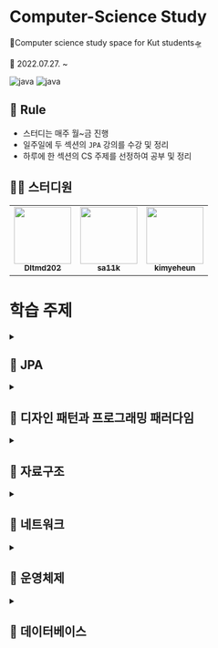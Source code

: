# Computer-Science Study

🚀Computer science study space for Kut students🛸

📅 2022.07.27. ~

![java](https://img.shields.io/badge/java-11-orange.svg)
![java](https://img.shields.io/badge/mysql-8.0.28-blue.svg)


## 🌳 Rule
- 스터디는 매주 월~금 진행
- 일주일에 두 섹션의 `JPA` 강의를 수강 및 정리
- 하루에 한 섹션의 CS 주제를 선정하여 공부 및 정리


## 👨‍💻  스터디원

<table>
  <tr>
    <td align="center"><a href="https://github.com/Dltmd202"><img src="https://avatars.githubusercontent.com/u/75921696?v=4?s=100" width="100px;" alt=""/><br /><sub><b>Dltmd202</b></sub></a><br /></td>
    <td align="center"><a href="https://github.com/sa11k"><img src="https://avatars.githubusercontent.com/u/63536606?v=4?s=100" width="100px;" alt=""/><br /><sub><b>sa11k</b></sub></a><br /></td>
    <td align="center"><a href="https://github.com/kimyeheun"><img src="https://avatars.githubusercontent.com/u/81765156?v=4?s=100" width="100px;" alt=""/><br /><sub><b>kimyeheun</b></sub></a><br /></td>
  </tr>
</table>


# 학습 주제

<details>

<summary><h2>📌 JPA</h2></summary>


| 주제               |               Dltmd202                |              sa11k               |              kimyeheun               |
|------------------|:-------------------------------------:|:--------------------------------:|:------------------------------------:|
| 영속성 관리           | [🐒](jpa/persistenceContext/Dltmd202) | [](jpa/persistenceContext/sa11k) | [🦝](jpa/persistenceContext/kimyeheun) |
| 엔티티 매핑           |                                       |                                  |                                      |
| 연관관계 매핑 기초       |                                       |                                  |                                      |
| 다양한 연관관계 매핑      |                                       |                                  |                                      |
| 고급 매핑            |                                       |                                  |                                      |
| 프록시와 연관관계 관리     |                                       |                                  |                                      |
| 값 타입             |                                       |                                  |                                      |
| 객체지향 쿼리 언어       |                                       |                                  |                                      |
| 웹 애플리케이션 제작      |                                       |                                  |                                      |
| 스프링 데이터 JPA      |                                       |                                  |                                      |
| 웹 애플리케이션과 연속성 관리 |                                       |                                  |                                      |
| 컬렉션과 부과 기능       |                                       |                                  |                                      |
| 고급 주제와 성능 최적화    |                                       |                                  |                                      |
| 트랜잭션과 락, 2차 캐시   |                                       |                                  |                                      |

</details>

<details>

<summary><h2>📌 디자인 패턴과 프로그래밍 패러다임</h2></summary>


| 주제             |               Dltmd202                |              sa11k               |              kimyeheun               | 
|----------------|:-------------------------------------:|:--------------------------------:|:------------------------------------:| 
| 싱글톤 패턴          | [🐒](design/singleton/Dltmd202)     |                                  |                                      | 
| 팩토리 패턴         |                                       |                                  |                                      | 
| 전략 패턴          |                                       |                                  |                                      | 
| 옵저버 패턴         |                                       |                                  |                                      | 
| 프록시 패턴         |                                       |                                  |                                      | 
| 이터레이터 패턴       |                                       |                                  |                                      | 
| 노출모듈 패턴        |                                       |                                  |                                      | 
| MVC 패턴         |                                       |                                  |                                      | 
| MVP 패턴         |                                       |                                  |                                      | 
| MVVM 패턴        |                                       |                                  |                                      | 
| 선언형과 함수형 프로그래밍 |                                       |                                  |                                      | 
| 객체지향 프로그래밍     |                                       |                                  |                                      | 
| 절차형 프로그래밍      |                                       |                                  |                                      | 
| 패러다임의 혼합       |                                       |                                  |                                      |

</details>


<details>

<summary><h2>📌 자료구조</h2></summary>


| 주제             |               Dltmd202                |              sa11k               |              kimyeheun               | 
|----------------|:-------------------------------------:|:--------------------------------:|:------------------------------------:| 
| 시간 복잡도         |  [🐒](ds/timeComplexity/Dltmd202)   |                                  |  [🦝](ds/timeComplexity/kimyeheun)  |
| 공간 복잡도         |                                       |                                  |                                      | 
| 자료 구조에서의 시간복잡도 |                                       |                                  |                                      | 
| 연결 리스트         |                                       |                                  |                                      | 
| 배열             |                                       |                                  |                                      | 
| 벡터             |                                       |                                  |                                      | 
| 스택             |                                       |                                  |                                      | 
| 큐              |                                       |                                  |                                      | 
| 그래프            |                                       |                                  |                                      | 
| 트리             |                                       |                                  |                                      | 
| 힙              |                                       |                                  |                                      | 
| 우선순위 큐         |                                       |                                  |                                      | 
| 맵              |                                       |                                  |                                      | 
| 셋              |                                       |                                  |                                      | 
| 해시 테이블         |                                       |                                  |                                      |  

</details>

<details>

<summary><h2>📌 네트워크</h2></summary>


| 주제                    |               Dltmd202                |              sa11k               |              kimyeheun               |
|-----------------------|:-------------------------------------:|:--------------------------------:|:------------------------------------:|
| 처리량과 지연 시간            | [🐒](network/throughputLatency/Dltmd202) |                                  |                                      |
| 네트워크 토폴로지와 병목 현상      |                                       |                                  |                                      |
| 네트워크 분류               |                                       |                                  |                                      |
| 네트워크 성능 분석 명령어        |                                       |                                  |                                      |
| 네트워크 프로토콜 표준화         |                                       |                                  |                                      |
| `TCP/IP` 4계층 모델의 계층구조 |                                       |                                  |                                      |
| `TCP/IP` 4계층 모델의 PDU  |                                       |                                  |                                      |
| 네트워크 기기의 처리 범위        |                                       |                                  |                                      |
| 애플리케이션 계층을 처리하는 기기    |                                       |                                  |                                      |
| 인터넷 계층을 처리하는 기기       |                                       |                                  |                                      |
| 데이터 링크 계층을 처리하는 기기    |                                       |                                  |                                      |
| 물리 계층을 처리하는 기기        |                                       |                                  |                                      |
| `ARP`                 |                                       |                                  |                                      |
| 홉바이홉 통신               |                                       |                                  |                                      |
| `IP` 주소 체계            |                                       |                                  |                                      |
| `IP` 주소를 이용한 위치 정보    |                                       |                                  |                                      |  
| `HTTP/1.0`            |                                       |                                  |                                      |  
| `HTTP/1.1`            |                                       |                                  |                                      |  
| `HTTP/2`              |                                       |                                  |                                      |  
| `HTTPS`               |                                       |                                  |                                      |  
| `HTTP/3`              |                                       |                                  |                                      |  
                                                    
</details>


<details>

<summary><h2>📌 운영체제</h2></summary>


| 주제           |               Dltmd202                |              sa11k               |              kimyeheun               | 
|--------------|:-------------------------------------:|:--------------------------------:|:------------------------------------:| 
| 운영체제의 역할과 구조 |    [🐒](os/osComputer/Dltmd202)     |                                  |                                      | 
| 컴퓨터의 요소      |                                       |                                  |                                      | 
| 메모리 계층       |                                       |                                  |                                      | 
| 메모리 관리       |                                       |                                  |                                      | 
| 프로세스와 컴파일 과정 |                                       |                                  |                                      | 
| 프로세스의 상태     |                                       |                                  |                                      | 
| 프로세스의 메모리 구조 |                                       |                                  |                                      | 
| `PCB`        |                                       |                                  |                                      | 
| 멀티프로세싱       |                                       |                                  |                                      | 
| 스레드와 멀티스레딩   |                                       |                                  |                                      | 
| 공유 자원과 임계 영역 |                                       |                                  |                                      | 
| 교착 상태        |                                       |                                  |                                      | 
| 비선점형 방식      |                                       |                                  |                                      | 
| 선점형 방식       |                                       |                                  |                                      | 


</details>


<details>

<summary><h2>📌 데이터베이스</h2></summary>


| 주제             |               Dltmd202                |              sa11k               |              kimyeheun               |
|----------------|:-------------------------------------:|:--------------------------------:|:------------------------------------:|
| 엔티티            |       [🐒](db/entity/Dltmd202)         |                                  |                                      |
| 릴레이션           |                                       |                                  |                                      |
| 속성             |                                       |                                  |                                      |
| 도메인            |                                       |                                  |                                      |
| 필드와 레코드        |                                       |                                  |                                      |
| 관계             |                                       |                                  |                                      |
| 키              |                                       |                                  |                                      |
| `ERD`의 중요성     |                                       |                                  |                                      |
| `ERD` 예제       |                                       |                                  |                                      |
| 정규화 과정         |                                       |                                  |                                      |
| 트랜잭션           |                                       |                                  |                                      |
| 무결성            |                                       |                                  |                                      |
| 관계형 데이터베이스     |                                       |                                  |                                      |
| `NoSQL` 데이터베이스 |                                       |                                  |                                      |
| 인덱스의 필요성       |                                       |                                  |                                      |
| `B-Tree`       |                                       |                                  |                                      |
| 인덱스 만드는 방법     |                                       |                                  |                                      |
| 인덱스 최적화 기법     |                                       |                                  |                                      |
| 내부 조인          |                                       |                                  |                                      |
| 왼쪽 조인          |                                       |                                  |                                      |
| 오른쪽 조인         |                                       |                                  |                                      |
| 합집합 조인         |                                       |                                  |                                      | 
| 중첩 루프 조인       |                                       |                                  |                                      | 
| 정렬 병합 조인       |                                       |                                  |                                      | 
| 해시 조인          |                                       |                                  |                                      | 
                
                
</details>      

